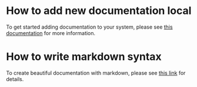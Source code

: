 # How to add new documentation local

To get started adding documentation to your system, please see [this documentation](https://backstage.io/docs/features/techdocs/creating-and-publishing#manually-add-documentation-setup-to-already-existing-repository) for more information.

# How to write markdown syntax
To create beautiful documentation with markdown, please see [this link](https://www.markdownguide.org/cheat-sheet/) for details.
